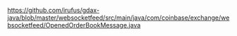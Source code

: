 https://github.com/irufus/gdax-java/blob/master/websocketfeed/src/main/java/com/coinbase/exchange/websocketfeed/OpenedOrderBookMessage.java